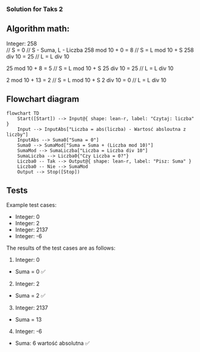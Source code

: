 ### Solution for Taks 2

## Algorithm math:

Integer: 258 <br>
                    // S = 0 // S - Suma, L - Liczba
258 mod 10 + 0 = 8  // S = L mod 10 + S
258 div 10 = 25     // L = L div 10

25 mod 10 + 8 = 5   // S = L mod 10 + S
25 div 10 = 25      // L = L div 10

2 mod 10 + 13 = 2   // S = L mod 10 + S
2 div 10 = 0        // L = L div 10

## Flowchart diagram

```mermaid
flowchart TD
    Start([Start]) --> Input@{ shape: lean-r, label: "Czytaj: liczba" }
    Input --> InputAbs["Liczba = abs(liczba) - Wartosć absloutna z liczby"]
    InputAbs --> Suma0["Suma = 0"]
    Suma0 --> SumaMod["Suma = Suma + (Liczba mod 10)"]
    SumaMod --> SumaLiczba["Liczba = Liczba div 10"]
    SumaLiczba --> Liczba0{"Czy Liczba = 0?"}
    Liczba0 -- Tak --> Output@{ shape: lean-r, label: "Pisz: Suma" }
    Liczba0 -- Nie --> SumaMod
    Output --> Stop([Stop])
```

## Tests

Example test cases:
* Integer: 0
* Integer: 2
* Integer: 2137
* Integer: -6


The results of the test cases are as follows:

1. Integer: 0
* Suma = 0  ✅

2. Integer: 2
* Suma = 2 ✅

3. Integer: 2137
* Suma = 13

4. Integer: -6
* Suma: 6 wartość absolutna ✅